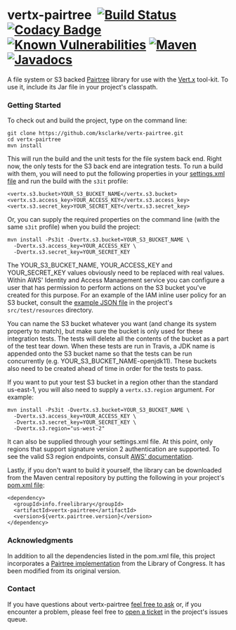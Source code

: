 # vertx-pairtree &nbsp;[![Build Status](https://api.travis-ci.org/ksclarke/vertx-pairtree.svg?branch=master)](https://travis-ci.org/ksclarke/vertx-pairtree) [![Codacy Badge](https://api.codacy.com/project/badge/Coverage/ebf45038ace1469e842989f8d860ed1c)](https://www.codacy.com/app/ksclarke/vertx-pairtree?utm_source=github.com&utm_medium=referral&utm_content=ksclarke/vertx-pairtree&utm_campaign=Badge_Coverage) [![Known Vulnerabilities](https://img.shields.io/snyk/vulnerabilities/github/ksclarke/vertx-pairtree.svg)](https://snyk.io//test/github/ksclarke/vertx-pairtree?targetFile=pom.xml) [![Maven](https://img.shields.io/maven-metadata/v/http/central.maven.org/maven2/info/freelibrary/vertx-pairtree/maven-metadata.xml.svg?colorB=brightgreen)](http://mvnrepository.com/artifact/info.freelibrary/vertx-pairtree) [![Javadocs](http://javadoc.io/badge/info.freelibrary/vertx-pairtree.svg)](http://projects.freelibrary.info/vertx-pairtree/javadocs.html)

A file system or S3 backed [Pairtree](https://wiki.ucop.edu/display/Curation/PairTree) library for use with the [Vert.x](http://vertx.io/) tool-kit. To use it, include its Jar file in your project's classpath.

### Getting Started

To check out and build the project, type on the command line:

    git clone https://github.com/ksclarke/vertx-pairtree.git
    cd vertx-pairtree
    mvn install

This will run the build and the unit tests for the file system back end. Right now, the only tests for the S3 back end are integration tests. To run a build with them, you will need to put the following properties in your [settings.xml file](https://maven.apache.org/settings.html) and run the build with the `s3it` profile:

    <vertx.s3.bucket>YOUR_S3_BUCKET_NAME</vertx.s3.bucket>
    <vertx.s3.access_key>YOUR_ACCESS_KEY</vertx.s3.access_key>
    <vertx.s3.secret_key>YOUR_SECRET_KEY</vertx.s3.secret_key>

Or, you can supply the required properties on the command line (with the same `s3it` profile) when you build the project:

    mvn install -Ps3it -Dvertx.s3.bucket=YOUR_S3_BUCKET_NAME \
      -Dvertx.s3.access_key=YOUR_ACCESS_KEY \
      -Dvertx.s3.secret_key=YOUR_SECRET_KEY

The YOUR_S3_BUCKET_NAME, YOUR_ACCESS_KEY and YOUR_SECRET_KEY values obviously need to be replaced with real values. Within AWS' Identity and Access Management service you can configure a user that has permission to perform actions on the S3 bucket you've created for this purpose. For an example of the IAM inline user policy for an S3 bucket, consult the [example JSON file](https://github.com/ksclarke/freelib-utils/blob/master/src/test/resources/sample-iam-policy.json) in the project's `src/test/resources` directory.

You can name the S3 bucket whatever you want (and change its system property to match), but make sure the bucket is only used for these integration tests. The tests will delete all the contents of the bucket as a part of the test tear down. When these tests are run in Travis, a JDK name is appended onto the S3 bucket name so that the tests can be run concurrently (e.g. YOUR_S3_BUCKET_NAME-openjdk11). These buckets also need to be created ahead of time in order for the tests to pass.

If you want to put your test S3 bucket in a region other than the standard us-east-1, you will also need to supply a `vertx.s3.region` argument. For example:

    mvn install -Ps3it -Dvertx.s3.bucket=YOUR_S3_BUCKET_NAME \
      -Dvertx.s3.access_key=YOUR_ACCESS_KEY \
      -Dvertx.s3.secret_key=YOUR_SECRET_KEY \
      -Dvertx.s3.region="us-west-2"

It can also be supplied through your settings.xml file. At this point, only regions that support signature version 2 authentication are supported. To see the valid S3 region endpoints, consult [AWS' documentation](http://docs.aws.amazon.com/general/latest/gr/rande.html#s3_region).

Lastly, if you don't want to build it yourself, the library can be downloaded from the Maven central repository by putting the following in your project's [pom.xml file](https://maven.apache.org/guides/introduction/introduction-to-dependency-mechanism.html):

    <dependency>
      <groupId>info.freelibrary</groupId>
      <artifactId>vertx-pairtree</artifactId>
      <version>${vertx.pairtree.version}</version>
    </dependency>

### Acknowledgments

In addition to all the dependencies listed in the pom.xml file, this project incorporates a [Pairtree  implementation](https://github.com/LibraryOfCongress/pairtree) from the Library of Congress. It has been modified from its original version.

### Contact

If you have questions about vertx-pairtree <a href="mailto:ksclarke@ksclarke.io">feel free to ask</a> or, if you encounter a problem, please feel free to [open a ticket](https://github.com/ksclarke/vertx-pairtree/issues "GitHub Issue Queue") in the project's issues queue.
